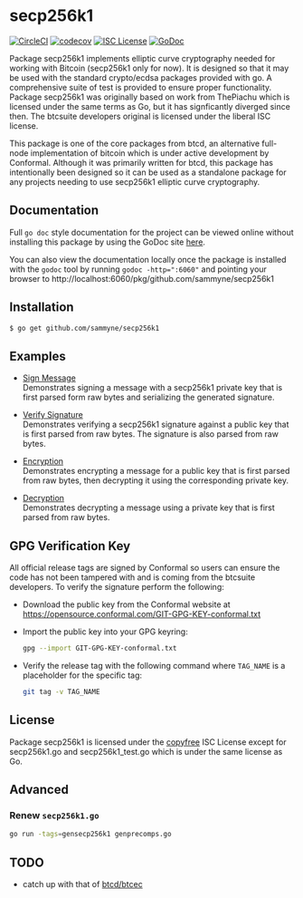 secp256k1
=====

[![CircleCI](https://circleci.com/gh/sammyne/secp256k1.svg?style=svg)](https://circleci.com/gh/sammyne/secp256k1) 
[![codecov](https://codecov.io/gh/sammyne/secp256k1/branch/master/graph/badge.svg)](https://codecov.io/gh/sammyne/secp256k1) 
[![ISC License](http://img.shields.io/badge/license-ISC-blue.svg)](https://github.com/sammyne/secp256k1/blob/master/LICENSE) 
[![GoDoc](https://godoc.org/github.com/sammyne/secp256k1?status.png)](http://godoc.org/github.com/sammyne/secp256k1)

Package secp256k1 implements elliptic curve cryptography needed for working with
Bitcoin (secp256k1 only for now). It is designed so that it may be used with the
standard crypto/ecdsa packages provided with go.  A comprehensive suite of test
is provided to ensure proper functionality.  Package secp256k1 was originally based
on work from ThePiachu which is licensed under the same terms as Go, but it has
signficantly diverged since then.  The btcsuite developers original is licensed
under the liberal ISC license.

This package is one of the core packages from btcd, an alternative full-node
implementation of bitcoin which is under active development by Conformal.
Although it was primarily written for btcd, this package has intentionally been
designed so it can be used as a standalone package for any projects needing to
use secp256k1 elliptic curve cryptography.

## Documentation

Full `go doc` style documentation for the project can be viewed online without
installing this package by using the GoDoc site
[here](http://godoc.org/github.com/sammyne/secp256k1).

You can also view the documentation locally once the package is installed with
the `godoc` tool by running `godoc -http=":6060"` and pointing your browser to
http://localhost:6060/pkg/github.com/sammyne/secp256k1

## Installation

```bash
$ go get github.com/sammyne/secp256k1
```

## Examples

* [Sign Message](http://godoc.org/github.com/sammyne/secp256k1#example-package--SignMessage)  
  Demonstrates signing a message with a secp256k1 private key that is first
  parsed form raw bytes and serializing the generated signature.

* [Verify Signature](http://godoc.org/github.com/sammyne/secp256k1#example-package--VerifySignature)  
  Demonstrates verifying a secp256k1 signature against a public key that is
  first parsed from raw bytes.  The signature is also parsed from raw bytes.

* [Encryption](http://godoc.org/github.com/sammyne/secp256k1#example-package--EncryptMessage)  
  Demonstrates encrypting a message for a public key that is first parsed from
  raw bytes, then decrypting it using the corresponding private key.

 * [Decryption](http://godoc.org/github.com/sammyne/secp256k1#example-package--DecryptMessage)  
  Demonstrates decrypting a message using a private key that is first parsed
  from raw bytes.

## GPG Verification Key

All official release tags are signed by Conformal so users can ensure the code
has not been tampered with and is coming from the btcsuite developers.  To 
verify the signature perform the following:

- Download the public key from the Conformal website at
  https://opensource.conformal.com/GIT-GPG-KEY-conformal.txt

- Import the public key into your GPG keyring:
  ```bash
  gpg --import GIT-GPG-KEY-conformal.txt
  ```

- Verify the release tag with the following command where `TAG_NAME` is a
  placeholder for the specific tag:
  ```bash
  git tag -v TAG_NAME
  ```

## License

Package secp256k1 is licensed under the [copyfree](http://copyfree.org) ISC License
except for secp256k1.go and secp256k1_test.go which is under the same license as Go.

## Advanced  
### Renew `secp256k1.go`  
```bash
go run -tags=gensecp256k1 genprecomps.go 
```

## TODO
- catch up with that of [btcd/btcec](https://github.com/btcsuite/btcd/commits/master/btcec)